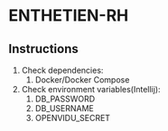 # ENTHETIEN-RH

## Instructions

1. Check dependencies:
    1. Docker/Docker Compose
2. Check environment variables(Intellij):
   1. DB_PASSWORD
   2. DB_USERNAME
   3. OPENVIDU_SECRET